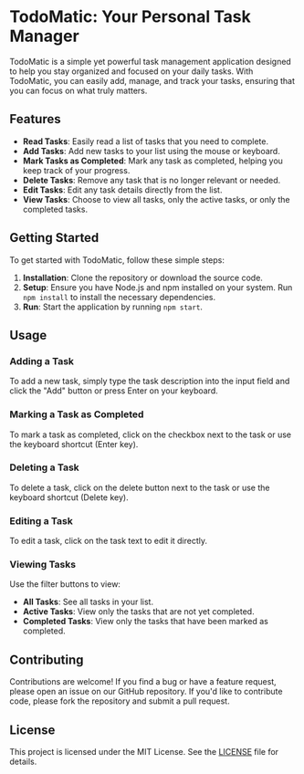 # TodoMatic: Your Personal Task Manager

TodoMatic is a simple yet powerful task management application designed to help you stay organized and focused on your daily tasks. With TodoMatic, you can easily add, manage, and track your tasks, ensuring that you can focus on what truly matters.

## Features

- **Read Tasks**: Easily read a list of tasks that you need to complete.
- **Add Tasks**: Add new tasks to your list using the mouse or keyboard.
- **Mark Tasks as Completed**: Mark any task as completed, helping you keep track of your progress.
- **Delete Tasks**: Remove any task that is no longer relevant or needed.
- **Edit Tasks**: Edit any task details directly from the list.
- **View Tasks**: Choose to view all tasks, only the active tasks, or only the completed tasks.

## Getting Started

To get started with TodoMatic, follow these simple steps:

1. **Installation**: Clone the repository or download the source code.
2. **Setup**: Ensure you have Node.js and npm installed on your system. Run `npm install` to install the necessary dependencies.
3. **Run**: Start the application by running `npm start`.

## Usage

### Adding a Task

To add a new task, simply type the task description into the input field and click the "Add" button or press Enter on your keyboard.

### Marking a Task as Completed

To mark a task as completed, click on the checkbox next to the task or use the keyboard shortcut (Enter key).

### Deleting a Task

To delete a task, click on the delete button next to the task or use the keyboard shortcut (Delete key).

### Editing a Task

To edit a task, click on the task text to edit it directly.

### Viewing Tasks

Use the filter buttons to view:

- **All Tasks**: See all tasks in your list.
- **Active Tasks**: View only the tasks that are not yet completed.
- **Completed Tasks**: View only the tasks that have been marked as completed.

## Contributing

Contributions are welcome! If you find a bug or have a feature request, please open an issue on our GitHub repository. If you'd like to contribute code, please fork the repository and submit a pull request.

## License

This project is licensed under the MIT License. See the [LICENSE](LICENSE) file for details.

